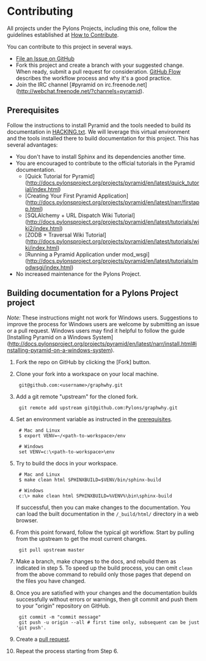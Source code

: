 Contributing
============

All projects under the Pylons Projects, including this one, follow the
guidelines established at [How to
Contribute](http://www.pylonsproject.org/community/how-to-contribute).

You can contribute to this project in several ways.

* [File an Issue on GitHub](https://github.com/Pylons/graphwhy/issues)
* Fork this project and create a branch with your suggested change. When ready,
  submit a pull request for consideration. [GitHub
  Flow](https://guides.github.com/introduction/flow/index.html) describes the
  workflow process and why it's a good practice.
* Join the IRC channel [#pyramid on irc.freenode.net]
  (http://webchat.freenode.net/?channels=pyramid).


Prerequisites
-------------

Follow the instructions to install Pyramid and the tools needed to build its
documentation in
[HACKING.txt](https://github.com/Pylons/pyramid/blob/master/HACKING.txt). We
will leverage this virtual environment and the tools installed there to build
documentation for this project. This has several advantages:

* You don't have to install Sphinx and its dependencies another time.
* You are encouraged to contribute to the official tutorials in the Pyramid
  documentation.
    * [Quick Tutorial for Pyramid]
      (http://docs.pylonsproject.org/projects/pyramid/en/latest/quick_tutorial/index.html)
    * [Creating Your First Pyramid Application]
      (http://docs.pylonsproject.org/projects/pyramid/en/latest/narr/firstapp.html)
    * [SQLAlchemy + URL Dispatch Wiki Tutorial]
      (http://docs.pylonsproject.org/projects/pyramid/en/latest/tutorials/wiki2/index.html)
    * [ZODB + Traversal Wiki Tutorial]
      (http://docs.pylonsproject.org/projects/pyramid/en/latest/tutorials/wiki/index.html)
    * [Running a Pyramid Application under mod_wsgi]
      (http://docs.pylonsproject.org/projects/pyramid/en/latest/tutorials/modwsgi/index.html)
* No increased maintenance for the Pylons Project.


Building documentation for a Pylons Project project
---------------------------------------------------

*Note:* These instructions might not work for Windows users. Suggestions to
improve the process for Windows users are welcome by submitting an issue or a
pull request. Windows users may find it helpful to follow the guide [Installing
Pyramid on a Windows System]
(http://docs.pylonsproject.org/projects/pyramid/en/latest/narr/install.html#installing-pyramid-on-a-windows-system).

1.  Fork the repo on GitHub by clicking the [Fork] button.
2.  Clone your fork into a workspace on your local machine.

         git@github.com:<username>/graphwhy.git

3.  Add a git remote "upstream" for the cloned fork.

         git remote add upstream git@github.com:Pylons/graphwhy.git

4.  Set an environment variable as instructed in the
    [prerequisites](https://github.com/Pylons/pyramid/blob/master/HACKING.txt#L55-L58).

         # Mac and Linux
         $ export VENV=~/<path-to-workspace>/env

         # Windows
         set VENV=c:\<path-to-workspace>\env

5.  Try to build the docs in your workspace.

         # Mac and Linux
         $ make clean html SPHINXBUILD=$VENV/bin/sphinx-build

         # Windows
         c:\> make clean html SPHINXBUILD=%VENV%\bin\sphinx-build

    If successful, then you can make changes to the documentation. You can load
    the built documentation in the `/_build/html/` directory in a web browser.

6.  From this point forward, follow the typical git workflow.  Start by pulling
    from the upstream to get the most current changes.

         git pull upstream master

7.  Make a branch, make changes to the docs, and rebuild them as indicated in
    step 5.  To speed up the build process, you can omit `clean` from the above
    command to rebuild only those pages that depend on the files you have
    changed.

8.  Once you are satisfied with your changes and the documentation builds
    successfully without errors or warnings, then git commit and push them to
    your "origin" repository on GitHub.

         git commit -m "commit message"
         git push -u origin --all # first time only, subsequent can be just 'git push'.

9.  Create a [pull request](https://help.github.com/articles/using-pull-requests/).

10.  Repeat the process starting from Step 6.
